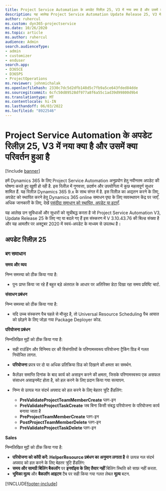 ```yaml
---
title: Project Service Automation के अपडेट रिलीज़ 25, V3 में नया क्या है और उसमें क्या परिवर्तन हुआ है
description: यह आलेख Project Service Automation Update Release 25, V3 में उपलब्ध सुविधाओं और सुधारों को सूचीबद्ध करता है।
author: ruhercul
ms.custom: dyn365-projectservice
ms.date: 10/26/2020
ms.topic: article
ms.author: ruhercul
audience: Admin
search.audienceType:
- admin
- customizer
- enduser
search.app:
- D365CE
- D365PS
- ProjectOperations
ms.reviewer: johnmichalak
ms.openlocfilehash: 2330c7dc5d2dfb148d5c7fb9a5ce643fded84dde
ms.sourcegitcommit: 6cfc50d89528df977a8f6a55c1ad39d99800d9b4
ms.translationtype: MT
ms.contentlocale: hi-IN
ms.lasthandoff: 06/03/2022
ms.locfileid: "8922546"
---
```

# <a name="whats-new-or-changed-in-project-service-automation-update-release-25-v3"></a>Project Service Automation के अपडेट रिलीज़ 25, V3 में नया क्या है और उसमें क्या परिवर्तन हुआ है

[!include [banner](../includes/psa-now-project-operations.md)]

हमें Dynamics 365 के लिए Project Service Automation अनुप्रयोग हेतु नवीनतम अपडेट की घोषणा करते हुए खुशी हो रही है. इस रिलीज़ में गुणवत्ता, प्रदर्शन और उपयोगिता में कुछ महत्वपूर्ण सुधार शामिल हैं. यह रिलीज़ Dynamics 365 9.x के साथ संगत में है. इस रिलीज़ का अद्यतन करने के लिए, अपडेट को स्थापित करने हेतु Dynamics 365 online समाधन पृष्ठ के लिए व्यवस्थापन केंद्र पर जाएँ. अधिक जानकारी के लिए, देखें [पसंदीदा समाधान को स्थापित, अपडेट या हटाएँ](/power-platform/admin/install-remove-preferred-solution).

यह आलेख उन सुविधाओं और सुधारों को सूचीबद्ध करता है जो Project Service Automation V3, Update Release 25 के लिए नए या बदले गए हैं इस संस्करण में V 3.10.43.76 की बिल्ड संख्या है और यह आमतौर पर अक्टूबर 2020 में स्वयं-अपडेट के माध्यम से उपलब्ध है।

## <a name="update-release-25"></a>अपडेट रिलीज़ 25

### <a name="bug-fixes"></a>बग समाधान

**समय और व्यय**

निम्न समस्या को ठीक किया गया है:

- पुनः प्राप्त किया जा रहे हैं बहुत बड़े अंतराल के आधार पर अतिरिक्त डेटा दिखा रहा समय प्रविष्टि चार्ट.

**संसाधन प्रबंधन**

निम्न समस्या को ठीक किया गया है:

- यदि उच्च संस्करण पैच पहले से मौजूद है, तो Universal Resource Scheduling पैच आयात को छोड़ने के लिए जोड़ा गया Package Deployer कोड.

**परियोजना प्रबंधन**

निम्नलिखित मुद्दों को ठीक किया गया है:

- सही राउंडिंग और विनिमय दर की विसंगतियों के परिणामस्वरूप परियोजना ट्रैकिंग ग्रिड में गलत नियोजित लागत.
- **परियोजना** प्रपत्र पर दो या अधिक प्रतिक्रिया ग्रिड को दिखाने की क्षमता का समर्थन.
- कैलेंडर समाप्ति दिनांक के बाद कार्य को असाइन करने की क्षमता, जिसके परिणामस्वरूप एक असफल संसाधन असाइनमेंट होता है, को हल करने के लिए प्रदान किया गया सत्यापन.
- निम्न से उत्पन्न नल संदर्भ अपवाद को हल करने के लिए बेहतर त्रुटि हैंडलिंग:

    - **PreValidateProjectTeamMemberCreate** प्लग-इन
    - **PreValidateProjectTaskCreate** जब बिना किसी संबद्ध परियोजना के परियोजना कार्य बनाया जाता है
    - **PreProjectTeamMemberCreate** प्लग-इन
    - **PostProjectTeamMemberDelete** प्लग-इन
    - **PreValidateProjectTaskDelete** प्लग-इन

**Sales**

निम्नलिखित मुद्दों को ठीक किया गया है:

- **परियोजना को कॉपी करें: HelperResource प्रबंधन का अनुमान लगाता है** से उत्पन्न नल संदर्भ अपवाद को हल करने के लिए बेहतर त्रुटि हैंडलिंग: 
- **समय और सामग्री बिलिंग बैकलॉग** पर **इनवॉइस के लिए तैयार नहीं** बिलिंग स्थिति को साफ़ नहीं करता.
- **भूमिका मूल्य** और **बैकलॉग आइटम** टैब पर सही किया गया गलत लेबल **मूल्य** बटन.


[!INCLUDE[footer-include](../includes/footer-banner.md)]
